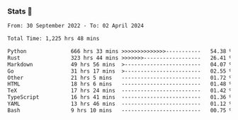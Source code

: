 ### Stats 👋
<!--START_SECTION:waka-->

```txt
From: 30 September 2022 - To: 02 April 2024

Total Time: 1,225 hrs 48 mins

Python              666 hrs 33 mins >>>>>>>>>>>>>>-----------   54.38 %
Rust                323 hrs 44 mins >>>>>>>------------------   26.41 %
Markdown            49 hrs 56 mins  >------------------------   04.07 %
Go                  31 hrs 17 mins  >------------------------   02.55 %
Other               21 hrs 5 mins   -------------------------   01.72 %
HTML                18 hrs 6 mins   -------------------------   01.48 %
TeX                 17 hrs 24 mins  -------------------------   01.42 %
TypeScript          16 hrs 41 mins  -------------------------   01.36 %
YAML                13 hrs 46 mins  -------------------------   01.12 %
Bash                9 hrs 10 mins   -------------------------   00.75 %
```

<!--END_SECTION:waka-->

<!--
**buhaytza2005/buhaytza2005** is a ✨ _special_ ✨ repository because its `README.md` (this file) appears on your GitHub profile.

Here are some ideas to get you started:

- 🔭 I’m currently working on ...
- 🌱 I’m currently learning ...
- 👯 I’m looking to collaborate on ...
- 🤔 I’m looking for help with ...
- 💬 Ask me about ...
- 📫 How to reach me: ...
- 😄 Pronouns: ...
- ⚡ Fun fact: ...
-->


